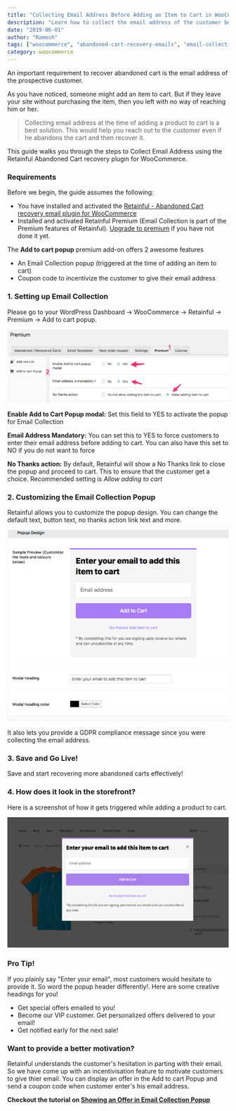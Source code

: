 ```yaml
---
title: "Collecting Email Address Before Adding an Item to Cart in WooCommerce"
description: "Learn how to collect the email address of the customer before adding to cart so that you can recover it even if customer abandons the cart"
date: "2019-06-01"
author: "Ramesh"
tags: ["woocommerce", "abandoned-cart-recovery-emails", "email-collection-popup"]
category: woocommerce
---
```


 An important requirement to recover abandoned cart is the email address of the prospective customer.

As you have noticed, someone might add an item to cart. But if they leave  your site without purchasing the item, then you left with no way of reaching him or her.

> Collecting email address at the time of adding a product to cart is a best solution. This would help you reach out to the customer even if he abandons the cart and then recover it.

This guide walks you through the steps to Collect Email Address using the Retainful Abandoned Cart recovery plugin for WooCommerce.

### Requirements
Before we begin, the guide assumes the following:

- You have installed and activated the [Retainful - Abandoned Cart recovery email plugin for WooCommerce](https://www.retainful.com/features/woocommerce)
- Installed and activated Retainful Premium (Email Collection is part of the Premium features of Retainful). [Upgrade to premium](https://app.retainful.com) if you have not done it yet.

The **Add to cart popup** premium add-on offers 2 awesome features

- An Email Collection popup (triggered at the time of adding an item to cart)
- Coupon code to incentivize the customer to give their email address

### 1. Setting up Email Collection

Please go to your WordPress Dashboard -> WooCommerce -> Retainful -> Premium -> Add to cart popup.

![Email Collection Add to Cart popup](https://raw.githubusercontent.com/retainful/site-images/master/docs/abandoned-cart-recovery/add-to-cart-popup.png)

**Enable Add to Cart Popup modal:** Set this field to YES to activate the popup for Email Collection

**Email Address Mandatory:** You can set this to YES to force customers to enter their email address before adding to cart. You can also have this set to NO if you do not want to force

**No Thanks action:** By default, Retainful will show a No Thanks link to close the popup and proceed to cart. This to ensure that the customer get a choice. Recommended setting is _Allow adding to cart_

### 2. Customizing the Email Collection Popup

Retainful allows you to customize the popup design. You can change the default text, button text, no thanks action link text and more.

![Popup Design](https://raw.githubusercontent.com/retainful/site-images/master/docs/abandoned-cart-recovery/email-collection-form.png)

It also lets you provide a GDPR compliance message since you were collecting the email address. 

### 3. Save and Go Live!
Save and start recovering more abandoned carts effectively!

### 4. How does it look in the storefront?

Here is a screenshot of how it gets triggered while adding a product to cart.

![Add to Cart Popup for WooCommerce](https://raw.githubusercontent.com/retainful/site-images/master/docs/abandoned-cart-recovery/add-to-cart-popup-storefront.png)


### Pro Tip!
If you plainly say "Enter your email", most customers would hesitate to provide it.
So word the popup header differently!. Here are some creative headings for you!

- Get special offers emailed to you!
- Become our VIP customer. Get personalized offers delivered to your email!
- Get notified early for the next sale!

### Want to provide a better motivation?

Retainful understands the customer's hesitation in parting with their email. So we have come up with an incentivisation feature to motivate customers to give thier email. You can display an offer in the Add to cart Popup and send a coupon code when customer enter's his email address.

**Checkout the tutorial on [Showing an Offer in Email Collection Popup](https://www.retainful.com/docs/woocommerce/coupon-for-email-popup)**


